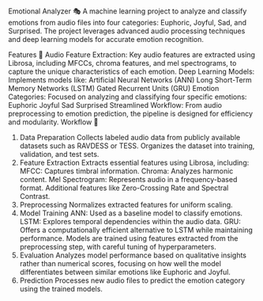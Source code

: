 Emotional Analyzer 🎭
A machine learning project to analyze and classify emotions from audio files into four categories: Euphoric, Joyful, Sad, and Surprised. The project leverages advanced audio processing techniques and deep learning models for accurate emotion recognition.

Features 🚀
Audio Feature Extraction: Key audio features are extracted using Librosa, including MFCCs, chroma features, and mel spectrograms, to capture the unique characteristics of each emotion.
Deep Learning Models: Implements models like:
Artificial Neural Networks (ANN)
Long Short-Term Memory Networks (LSTM)
Gated Recurrent Units (GRU)
Emotion Categories: Focused on analyzing and classifying four specific emotions:
Euphoric
Joyful
Sad
Surprised
Streamlined Workflow: From audio preprocessing to emotion prediction, the pipeline is designed for efficiency and modularity.
Workflow 📑
1. Data Preparation
Collects labeled audio data from publicly available datasets such as RAVDESS or TESS.
Organizes the dataset into training, validation, and test sets.
2. Feature Extraction
Extracts essential features using Librosa, including:
MFCC: Captures timbral information.
Chroma: Analyzes harmonic content.
Mel Spectrogram: Represents audio in a frequency-based format.
Additional features like Zero-Crossing Rate and Spectral Contrast.
3. Preprocessing
Normalizes extracted features for uniform scaling.
4. Model Training
ANN: Used as a baseline model to classify emotions.
LSTM: Explores temporal dependencies within the audio data.
GRU: Offers a computationally efficient alternative to LSTM while maintaining performance.
Models are trained using features extracted from the preprocessing step, with careful tuning of hyperparameters.
5. Evaluation
Analyzes model performance based on qualitative insights rather than numerical scores, focusing on how well the model differentiates between similar emotions like Euphoric and Joyful.
6. Prediction
Processes new audio files to predict the emotion category using the trained models.
